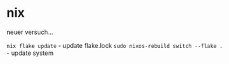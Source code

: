 # nix

neuer versuch...

`nix flake update` - update flake.lock
`sudo nixos-rebuild switch --flake .` - update system
